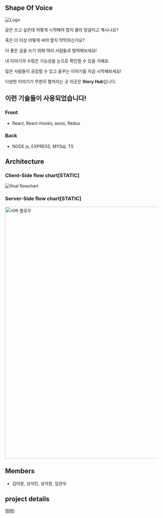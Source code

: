 ## Shape Of Voice

![Logo](https://user-images.githubusercontent.com/68832639/108806191-5ab90400-75e4-11eb-84f0-ce0f11d65ea1.png)



글은 쓰고 싶은데 어떻게 시작해야 할지 몰라 망설이고 계시나요?

혹은 더 이상 어떻게 써야 할지 막막하신가요?

더 좋은 글을 쓰기 위해 여러 사람들과 협력해보세요!

내 이야기의 수많은 가능성을 눈으로 확인할 수 있을 거예요.

많은 사람들이 공감할 수 있고 꿈꾸는 이야기를 지금 시작해보세요!

다양한 이야기가 무한히 펼쳐지는 곳 이곳은 **Story Hub**입니다.


## 이런 기술들이 사용되었습니다!
### Front
   * React, React-Hooks, axios, Redux
### Back
   * NODE js, EXPRESS, MYSql, TS 

## Architecture
### Client-Side flow chart[STATIC]
![final flowchart](https://user-images.githubusercontent.com/68832639/108961148-45160e00-76ba-11eb-9a74-74afa1b87ca1.png)


### Server-Side flow chart[STATIC]
<img width="827" alt="서버 플로우" src="https://user-images.githubusercontent.com/68832639/109084018-4db62500-774a-11eb-9331-eaf0333581ac.png">


## Members
   * 김아윤, 성석민, 성석원, 임관우

## project details
[WIKI](https://github.com/codestates/story-hub-client/wiki)
